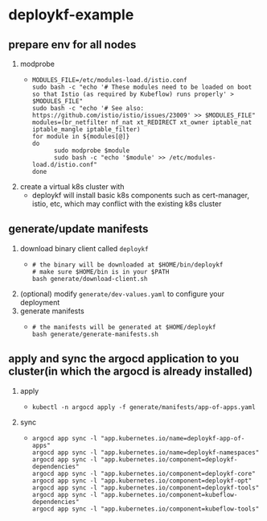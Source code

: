 # deploykf-example

## prepare env for all nodes
1. modprobe
    * ```shell
      MODULES_FILE=/etc/modules-load.d/istio.conf
      sudo bash -c "echo '# These modules need to be loaded on boot so that Istio (as required by Kubeflow) runs properly' > $MODULES_FILE"
      sudo bash -c "echo '# See also: https://github.com/istio/istio/issues/23009' >> $MODULES_FILE"
      modules=(br_netfilter nf_nat xt_REDIRECT xt_owner iptable_nat iptable_mangle iptable_filter)
      for module in ${modules[@]}
      do
            sudo modprobe $module
            sudo bash -c "echo '$module' >> /etc/modules-load.d/istio.conf"
      done
      ```
2. create a virtual k8s cluster with 
    * deploykf will install basic k8s components such as cert-manager, istio, etc, 
      which may conflict with the existing k8s cluster

## generate/update manifests

1. download binary client called `deploykf`
    * ```shell
      # the binary will be downloaded at $HOME/bin/deploykf
      # make sure $HOME/bin is in your $PATH
      bash generate/download-client.sh
      ```
2. (optional) modify `generate/dev-values.yaml` to configure your deployment
3. generate manifests
    * ```shell
      # the manifests will be generated at $HOME/deploykf
      bash generate/generate-manifests.sh
      ```

## apply and sync the argocd application to you cluster(in which the argocd is already installed)
1. apply
    * ```shell
      kubectl -n argocd apply -f generate/manifests/app-of-apps.yaml
      ```
2. sync
    * ```shell
      argocd app sync -l "app.kubernetes.io/name=deploykf-app-of-apps"
      argocd app sync -l "app.kubernetes.io/name=deploykf-namespaces"
      argocd app sync -l "app.kubernetes.io/component=deploykf-dependencies"
      argocd app sync -l "app.kubernetes.io/component=deploykf-core"
      argocd app sync -l "app.kubernetes.io/component=deploykf-opt"
      argocd app sync -l "app.kubernetes.io/component=deploykf-tools"
      argocd app sync -l "app.kubernetes.io/component=kubeflow-dependencies"
      argocd app sync -l "app.kubernetes.io/component=kubeflow-tools"
      ```
